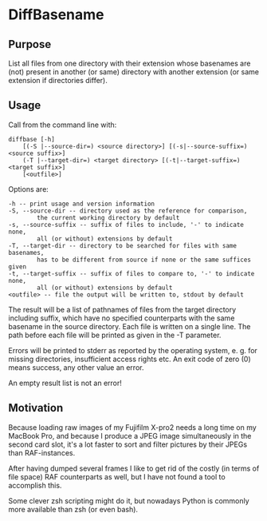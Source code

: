 # DiffBasename

## Purpose

List all files from one directory with their extension whose basenames are
(not) present in another (or same) directory with another extension (or same
extension if directories differ).

## Usage

Call from the command line with:

    diffbase [-h]
        [(-S |--source-dir=) <source directory>] [(-s|--source-suffix=) <source suffix>]
        (-T |--target-dir=) <target directory> [(-t|--target-suffix=) <target suffix>]
        [<outfile>]

Options are:

    -h -- print usage and version information
    -S, --source-dir -- directory used as the reference for comparison,
            the current working directory by default
    -s, --source-suffix -- suffix of files to include, '-' to indicate none,
            all (or without) extensions by default
    -T, --target-dir -- directory to be searched for files with same basenames,
            has to be different from source if none or the same suffices given
    -t, --target-suffix -- suffix of files to compare to, '-' to indicate none,
            all (or without) extensions by default
    <outfile> -- file the output will be written to, stdout by default

The result will be a list of pathnames of files from the target directory
including suffix, which have no specified counterparts with the same basename
in the source directory. Each file is written on a single line. The path before
each file will be printed as given in the -T parameter.

Errors will be printed to stderr as reported by the operating system, e. g. for
missing directories, insufficient access rights etc. An exit code of zero (0)
means success, any other value an error.

An empty result list is not an error!

## Motivation

Because loading raw images of my Fujifilm X-pro2 needs a long time on my
MacBook Pro, and because I produce a JPEG image simultaneously in the second
card slot, it's a lot faster to sort and filter pictures by their JPEGs than
RAF-instances.

After having dumped several frames I like to get rid of the costly (in terms
of file space) RAF counterparts as well, but I have not found a tool to 
accomplish this.

Some clever zsh scripting might do it, but nowadays Python is commonly more
available than zsh (or even bash).
